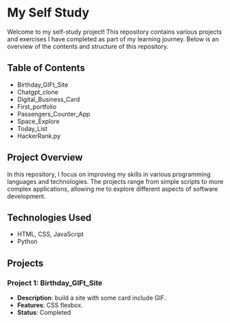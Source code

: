 # My Self Study

Welcome to my self-study project! This repository contains various projects and exercises I have completed as part of my learning journey. Below is an overview of the contents and structure of this repository.

## Table of Contents
- Birthday_GIFt_Site
- Chatgpt_clone
- Digital_Business_Card
- First_portfolio
- Passengers_Counter_App
- Space_Explore
- Today_List
- HackerRank.py

## Project Overview
In this repository, I focus on improving my skills in various programming languages and technologies. The projects range from simple scripts to more complex applications, allowing me to explore different aspects of software development.

## Technologies Used
- HTML, CSS, JavaScript
- Python

## Projects
### Project 1: Birthday_GIFt_Site
- **Description**: build a site with some card include GIF.
- **Features**: CSS flexbox.
- **Status**: Completed
